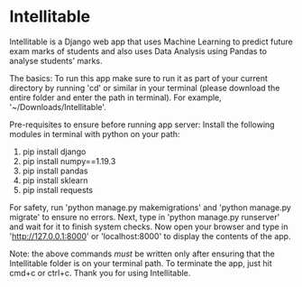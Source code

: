 # Intellitable
Intellitable is a Django web app that uses Machine Learning to predict future exam marks of students and also uses Data Analysis using Pandas to analyse students' marks.

The basics:
To run this app make sure to run it as part of your current directory by running 'cd' or similar in your terminal (please download the entire folder and enter the path in terminal). 
For example, '~/Downloads/Intellitable'.

Pre-requisites to ensure before running app server:
Install the following modules in terminal with python on your path:
1. pip install django
2. pip install numpy==1.19.3
3. pip install pandas
4. pip install sklearn
5. pip install requests

For safety, run 'python manage.py makemigrations' and 'python manage.py migrate' to ensure no errors.
Next, type in 'python manage.py runserver' and wait for it to finish system checks.
Now open your browser and type in 'http://127.0.0.1:8000' or 'localhost:8000' to display the contents of the app.

Note: the above commands *must* be written only after ensuring that the Intellitable folder is on your terminal path. To terminate the app, just hit cmd+c or ctrl+c.
Thank you for using Intellitable.

